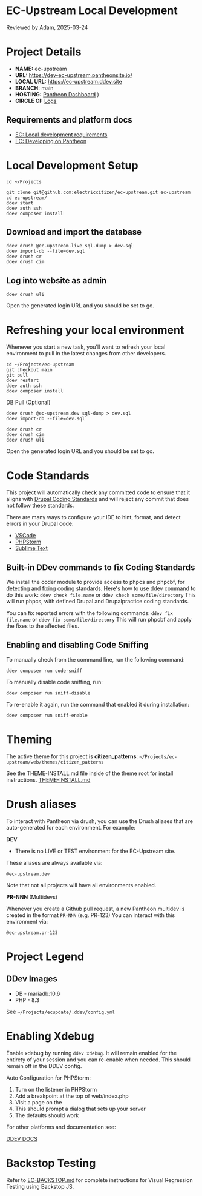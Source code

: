 EC-Upstream Local Development
=============================
Reviewed by Adam, 2025-03-24

# Project Details
- **NAME:** ec-upstream
- **URL:** https://dev-ec-upstream.pantheonsite.io/
- **LOCAL URL:** https://ec-upstream.ddev.site
- **BRANCH:** main
- **HOSTING:** [Pantheon Dashboard](https://dashboard.pantheon.io/sites/b043b678-2567-403a-aafc-947c7d9a76de#dev/code)
)
- **CIRCLE CI:** [Logs](https://app.circleci.com/pipelines/github/electriccitizen/ec-upstream)

## Requirements and platform docs

- [EC: Local development requirements](https://docs.google.com/document/d/1_yeISu5bW5637TCeXByi82LUUfD1jeeSDHh5IeiPz4o/edit?usp=sharing)
- [EC: Developing on Pantheon](https://docs.google.com/document/d/1oTBHep57WENbf8PnM4LSn2Zx6x5EKA1rSYDEMvBEsUY/edit)

# Local Development Setup

`cd ~/Projects`

```
git clone git@github.com:electriccitizen/ec-upstream.git ec-upstream
cd ec-upstream/
ddev start
ddev auth ssh
ddev composer install
```
## Download and import the database

```
ddev drush @ec-upstream.live sql-dump > dev.sql
ddev import-db --file=dev.sql
ddev drush cr
ddev drush cim
```

## Log into website as admin

`ddev drush uli`

Open the generated login URL and you should be set to go.

# Refreshing your local environment

Whenever you start a new task, you'll want to refresh your local environment to pull in the latest changes from other developers.

```
cd ~/Projects/ec-upstream
git checkout main
git pull
ddev restart
ddev auth ssh
ddev composer install
```

DB Pull (Optional)
```
ddev drush @ec-upstream.dev sql-dump > dev.sql
ddev import-db --file=dev.sql`
```

```
ddev drush cr
ddev drush cim
ddev drush uli
```
Open the generated login URL and you should be set to go.

# Code Standards
This project will automatically check any committed code to ensure that it
aligns with [Drupal Coding Standards](https://www.drupal.org/docs/develop/standards/php/php-coding-standards)
and will reject any commit that does not follow these standards.

There are many ways to configure your IDE to hint, format, and detect errors in
your Drupal code:

* [VSCode](https://marketplace.visualstudio.com/items?itemName=Stanislav.vscode-drupal)
* [PHPStorm](https://www.jetbrains.com/help/phpstorm/drupal-support.html)
* [Sublime Text](https://github.com/enzolutions/sublime-drupal)

## Built-in DDev commands to fix Coding Standards

We install the coder module to provide access to phpcs and phpcbf, for detecting and fixing coding standards. Here's how to use ddev command to do this work:
`ddev check file.name` or `ddev check some/file/directory`
This will run phpcs, with defined Drupal and Drupalpractice coding standards.  

You can fix reported errors with the following commands:
`ddev fix file.name` or `ddev fix some/file/directory`
This will run phpcbf and apply the fixes to the affected files.  

## Enabling and disabling Code Sniffing

To manually check from the command line, run the following command:

`ddev composer run code-sniff`

To manually disable code sniffing, run:

`ddev composer run sniff-disable`

To re-enable it again, run the command that enabled it during installation:

`ddev composer run sniff-enable`

# Theming
The active theme for this project is **citizen_patterns**:
`~/Projects/ec-upstream/web/themes/citizen_patterns`

See the THEME-INSTALL.md file inside of the theme root for install instructions.
[THEME-INSTALL.md](/web/themes/citizen_patterns/THEME-INSTALL.md)

# Drush aliases

To interact with Pantheon via drush, you can use the Drush aliases that are auto-generated for each environment. For example:

**DEV**

* There is no LIVE or TEST environment for the EC-Upstream site.

These aliases are always available via:

```
@ec-upstream.dev
```
Note that not all projects will have all environments enabled.

**PR-NNN** (Multidevs)

Whenever you create a Github pull request, a new Pantheon multidev is created in the format `PR-NNN`  (e.g. PR-123) You can interact with this environment via:

```
@ec-upstream.pr-123
```

# Project Legend

## DDev Images
- DB - mariadb:10.6
- PHP - 8.3

See `~/Projects/ecupdate/.ddev/config.yml`

# Enabling Xdebug

Enable xdebug by running `ddev xdebug`. It will remain enabled for the entirety of your session and you can re-enable when needed. This should remain off in the DDEV config.  

Auto Configuration for PHPStorm:

1. Turn on the listener in PHPStorm
2. Add a breakpoint at the top of web/index.php
3. Visit a page on the
4. This should prompt a dialog that sets up your server
5. The defaults should work

For other platforms and documentation see: 

[DDEV DOCS](https://ddev.readthedocs.io/en/stable/users/debugging-profiling/step-debugging/)

# Backstop Testing

Refer to [EC-BACKSTOP.md](/tests/backstop/EC-BACKSTOP.md) for complete instructions for Visual Regression Testing using Backstop JS.
